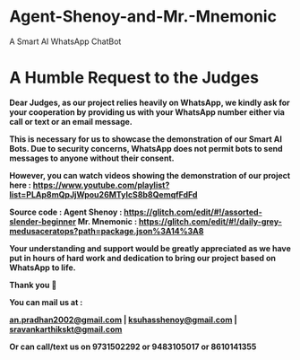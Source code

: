 # Agent-Shenoy-and-Mr.-Mnemonic
A Smart AI WhatsApp ChatBot





# A Humble Request to the Judges

**Dear Judges, as our project relies heavily on WhatsApp, we kindly ask for your cooperation by providing us with your WhatsApp number either via call or text or an email message.**

**This is necessary for us to showcase the demonstration of our Smart AI Bots. Due to security concerns, WhatsApp does not permit bots to send messages to anyone without their consent.** 

**However, you can watch videos showing the demonstration of our project here :
https://www.youtube.com/playlist?list=PLAp8mQpJjWpou26MTylcS8b8QemqfFdFd**

**Source code : 
Agent Shenoy : https://glitch.com/edit/#!/assorted-slender-beginner
Mr. Mnemonic : https://glitch.com/edit/#!/daily-grey-medusaceratops?path=package.json%3A14%3A8**

**Your understanding and support would be greatly appreciated as we have put in hours of hard work and dedication to bring our project based on WhatsApp to life.** 

**Thank you 💐**

**You can mail us at :**

**an.pradhan2002@gmail.com | ksuhasshenoy@gmail.com | sravankarthikskt@gmail.com**

**Or can call/text us on 9731502292 or 9483105017 or 8610141355**
